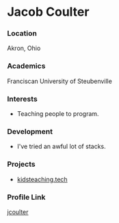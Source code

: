 # Jacob Coulter

### Location

Akron, Ohio

### Academics

Franciscan University of Steubenville

### Interests

- Teaching people to program.

### Development

- I've tried an awful lot of stacks.

### Projects

- [kidsteaching.tech](http://kidsteaching.tech) 

### Profile Link

[jcoulter](https://github.com/jcoulter)
